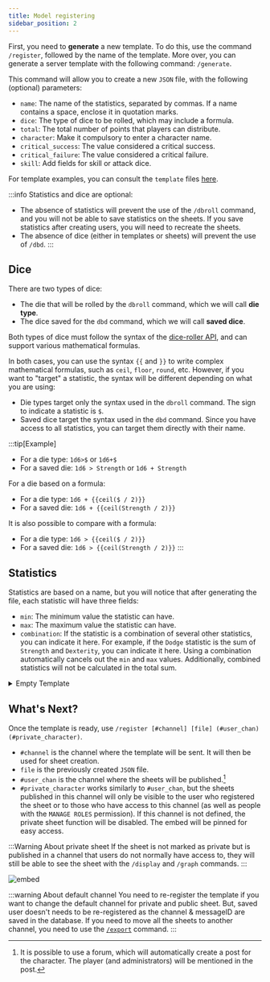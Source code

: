 ```yaml
---
title: Model registering
sidebar_position: 2
---
```

First, you need to **generate** a new template. To do this, use the command `/register`, followed by the name of the template. More over, you can generate a server template with the following command: `/generate`.

This command will allow you to create a new `JSON` file, with the following (optional) parameters:

- `name`: The name of the statistics, separated by commas. If a name contains a space, enclose it in quotation marks.
- `dice`: The type of dice to be rolled, which may include a formula.
- `total`: The total number of points that players can distribute.
- `character`: Make it compulsory to enter a character name.
- `critical_success`: The value considered a critical success.
- `critical_failure`: The value considered a critical failure.
- `skill`: Add fields for skill or attack dice.

For template examples, you can consult the `template` files [here](https://github.com/Dicelette/discord-dicelette/tree/main/template).

:::info
Statistics and dice are optional:
- The absence of statistics will prevent the use of the `/dbroll` command, and you will not be able to save statistics on the sheets. If you save statistics after creating users, you will need to recreate the sheets.
- The absence of dice (either in templates or sheets) will prevent the use of `/dbd`.
:::

## Dice

There are two types of dice:
- The die that will be rolled by the `dbroll` command, which we will call **die type**.
- The dice saved for the `dbd` command, which we will call **saved dice**.

Both types of dice must follow the syntax of the [dice-roller API](https://dice-roller.github.io/documentation/), and can support various mathematical formulas.

In both cases, you can use the syntax `{{` and `}}` to write complex mathematical formulas, such as `ceil`, `floor`, `round`, etc. However, if you want to "target" a statistic, the syntax will be different depending on what you are using:
- Die types target only the syntax used in the `dbroll` command. The sign to indicate a statistic is `$`.
- Saved dice target the syntax used in the `dbd` command. Since you have access to all statistics, you can target them directly with their name.

:::tip[Example]
- For a die type: `1d6>$` or `1d6+$`
- For a saved die: `1d6 > Strength` or `1d6 + Strength`

For a die based on a formula:
- For a die type: `1d6 + {{ceil($ / 2)}}`
- For a saved die: `1d6 + {{ceil(Strength / 2)}}`

It is also possible to compare with a formula:
- For a die type: `1d6 > {{ceil($ / 2)}}`
- For a saved die: `1d6 > {{ceil(Strength / 2)}}`
:::

## Statistics

Statistics are based on a name, but you will notice that after generating the file, each statistic will have three fields:
- `min`: The minimum value the statistic can have.
- `max`: The maximum value the statistic can have.
- `combination`: If the statistic is a combination of several other statistics, you can indicate it here. For example, if the `Dodge` statistic is the sum of `Strength` and `Dexterity`, you can indicate it here. Using a combination automatically cancels out the `min` and `max` values. Additionally, combined statistics will not be calculated in the total sum.

<details>
  <summary>Empty Template</summary>
  ```json
  {
  "charName": false,
  "statistics": {
    "NAME": {
      "min": 1,
	  "max": 20,
	  "combination": ""
    },
	"COMBINATION": {
	  "combination": "NAME*2"
    },
  },
  "diceType": "",
  "critical": {
    "failure": 0,
    "success": 0
  },
  "total": 0,
  "damage": {
    "NAME": ""
  }
}
```
</details> 

## What's Next?

Once the template is ready, use `/register [#channel] [file] (#user_chan) (#private_character)`.
- `#channel` is the channel where the template will be sent. It will then be used for sheet creation.
- `file` is the previously created `JSON` file.
- `#user_chan` is the channel where the sheets will be published.[^1]
- `#private_character` works similarly to `#user_chan`, but the sheets published in this channel will only be visible to the user who registered the sheet or to those who have access to this channel (as well as people with the `MANAGE ROLES` permission). If this channel is not defined, the private sheet function will be disabled.
The embed will be pinned for easy access.

:::Warning About private sheet
If the sheet is not marked as private but is published in a channel that users do not normally have access to, they will still be able to see the sheet with the `/display` and `/graph` commands.
:::

![embed](/assets/register/embed_template.png)

:::warning About default channel
You need to re-register the template if you want to change the default channel for private and public sheet. But, saved user doesn't needs to be re-registered as the channel & messageID are saved in the database.
If you need to move all the sheets to another channel, you need to use the [`/export`](../config/import_export.md) command.
:::

[^1]: It is possible to use a forum, which will automatically create a post for the character. The player (and administrators) will be mentioned in the post. 